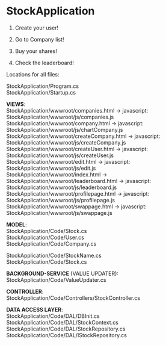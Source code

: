# StockApplication





1. Create your user!

2. Go to Company list!

3. Buy your shares!

4. Check the leaderboard!



Locations for all files:<br/>

StockApplication/Program.cs <br/>
StockApplication/Startup.cs <br/>

**VIEWS**: <br/>
StockApplication/wwwroot/companies.html -> javascript: StockApplication/wwwroot/js/companies.js <br/>
StockApplication/wwwroot/company.html -> javascript: StockApplication/wwwroot/js/chartCompany.js <br/>
StockApplication/wwwroot/createCompany.html -> javascript: StockApplication/wwwroot/js/createCompany.js <br/> 
StockApplication/wwwroot/createUser.html -> javascript: StockApplication/wwwroot/js/createUser.js <br/>
StockApplication/wwwroot/edit.html -> javascript: StockApplication/wwwroot/js/edit.js <br/>
StockApplication/wwwroot/index.html ->  <br/>
StockApplication/wwwroot/leaderboard.html -> javascript: StockApplication/wwwroot/js/leaderboard.js <br/>
StockApplication/wwwroot/profilepage.html -> javascript: StockApplication/wwwroot/js/profilepage.js <br/> 
StockApplication/wwwroot/swappage.html -> javascript: StockApplication/wwwroot/js/swappage.js <br/> 


**MODEL**: <br/>
StockApplication/Code/Stock.cs <br/> 
StockApplication/Code/User.cs <br/> 
StockApplication/Code/Company.cs <br/>

StockApplication/Code/StockName.cs <br/> 
StockApplication/Code/Stock.cs <br/>

**BACKGROUND-SERVICE** (VALUE UPDATER): <br/>
StockApplication/Code/ValueUpdater.cs <br/>

 
**CONTROLLER**: <br/>
StockApplication/Code/Controllers/StockController.cs <br/>


**DATA ACCESS LAYER**: <br/>
StockApplication/Code/DAL/DBInit.cs <br/> 
StockApplication/Code/DAL/StockContext.cs <br/> 
StockApplication/Code/DAL/StockRepository.cs <br/>
StockApplication/Code/DAL/IStockRepository.cs <br/>

